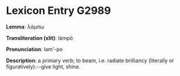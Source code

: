 # Lexicon Entry G2989

**Lemma**: λάμπω

**Transliteration (xlit)**: lámpō

**Pronunciation**: lam'-po

**Description**:
a primary verb; to beam, i.e. radiate brilliancy (literally or figuratively):--give light, shine.
